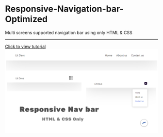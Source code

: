 # Responsive-Navigation-bar-Optimized
Multi screens supported navigation bar using only HTML &amp; CSS
<hr/>
<a href="https://youtu.be/ASSBfbKvtDk">Click to view tutorial</a>
<img src="Responsive-NavBar.png">
